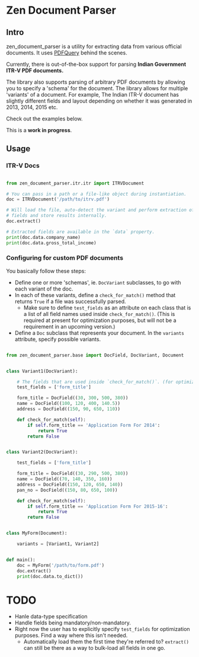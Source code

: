 # Zen Document Parser

## Intro

zen_document_parser is a utility for extracting data from various official documents. It uses [PDFQuery](https://github.com/jcushman/pdfquery) behind the scenes.

Currently, there is out-of-the-box support for parsing **Indian Government ITR-V PDF documents.**

The library also supports parsing of arbitrary PDF documents by allowing you to specify a 'schema' for the document. The library allows for multiple 'variants' of a document. For example, The Indian ITR-V document has slightly different fields and layout depending on whether it was generated in 2013, 2014, 2015 etc.

Check out the examples below.

This is a **work in progress**.

## Usage

### ITR-V Docs

```python

from zen_document_parser.itr.itr import ITRVDocument

# You can pass in a path or a file-like object during instantiation.
doc = ITRVDocument('/path/to/itrv.pdf')

# Will load the file, auto-detect the variant and perform extraction of all
# fields and store results internally.
doc.extract()

# Extracted fields are available in the `data` property.
print(doc.data.company_name)
print(doc.data.gross_total_income)

```


### Configuring for custom PDF documents

You basically follow these steps:

- Define one or more 'schemas', ie. `DocVariant` subclasses, to go with each variant of the doc.
- In each of these variants, define a `check_for_match()` method that returns `True` if a file was successfully parsed.
  - Make sure to define `test_fields` as an attribute on each class that is a list of all field names used inside `check_for_match()`. (This is required at present for optimization purposes, but will not be a requirement in an upcoming version.)
- Define a `Doc` subclass that represents your document. In the `variants` attribute, specify possible variants.


```python

from zen_document_parser.base import DocField, DocVariant, Document


class Variant1(DocVariant):

    # The fields that are used inside `check_for_match()`. (for optimization)
    test_fields = ['form_title']

    form_title = DocField((30, 300, 500, 380))
    name = DocField((100, 120, 400, 140.5))
    address = DocField((150, 90, 650, 110))

    def check_for_match(self):
        if self.form_title == 'Application Form For 2014':
            return True
        return False


class Variant2(DocVariant):

    test_fields = ['form_title']

    form_title = DocField((30, 290, 500, 380))
    name = DocField((70, 140, 350, 160))
    address = DocField((150, 120, 650, 140))
    pan_no = DocField((150, 80, 650, 100))

    def check_for_match(self):
        if self.form_title == 'Application Form For 2015-16':
            return True
        return False


class MyForm(Document):

    variants = [Variant1, Variant2]


def main():
    doc = MyForm('/path/to/form.pdf')
    doc.extract()
    print(doc.data.to_dict())
```


# TODO

- Hanle data-type specification
- Handle fields being mandatory/non-mandatory.
- Right now the user has to explicitly specify `test_fields` for optimization purposes. Find a way where this isn't needed.
  - Automatically load them the first time they're referred to? `extract()` can still be there as a way to bulk-load all fields in one go.
